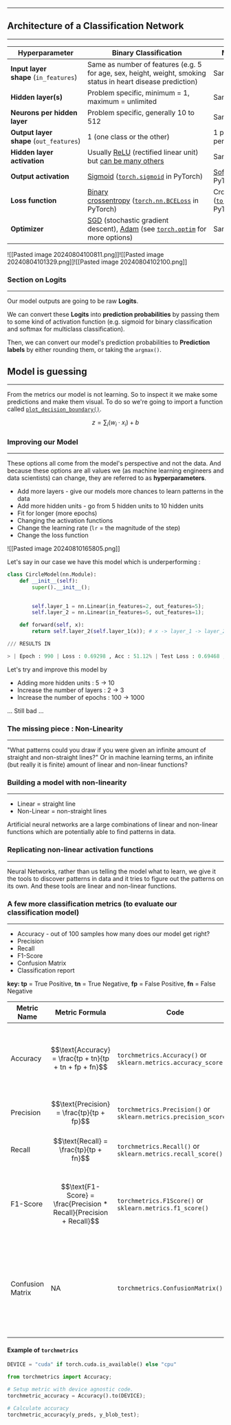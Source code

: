 
---

## Architecture of a Classification Network
---


| **Hyperparameter**                      | **Binary Classification**                                                                                                                                                                                                                                       | **Multiclass classification**                                                                                                                             |
| --------------------------------------- | --------------------------------------------------------------------------------------------------------------------------------------------------------------------------------------------------------------------------------------------------------------- | --------------------------------------------------------------------------------------------------------------------------------------------------------- |
| **Input layer shape** (`in_features`)   | Same as number of features (e.g. 5 for age, sex, height, weight, smoking status in heart disease prediction)                                                                                                                                                    | Same as binary classification                                                                                                                             |
| **Hidden layer(s)**                     | Problem specific, minimum = 1, maximum = unlimited                                                                                                                                                                                                              | Same as binary classification                                                                                                                             |
| **Neurons per hidden layer**            | Problem specific, generally 10 to 512                                                                                                                                                                                                                           | Same as binary classification                                                                                                                             |
| **Output layer shape** (`out_features`) | 1 (one class or the other)                                                                                                                                                                                                                                      | 1 per class (e.g. 3 for food, person or dog photo)                                                                                                        |
| **Hidden layer activation**             | Usually [ReLU](https://pytorch.org/docs/stable/generated/torch.nn.ReLU.html#torch.nn.ReLU) (rectified linear unit) but [can be many others](https://en.wikipedia.org/wiki/Activation_function#Table_of_activation_functions)                                    | Same as binary classification                                                                                                                             |
| **Output activation**                   | [Sigmoid](https://en.wikipedia.org/wiki/Sigmoid_function) ([`torch.sigmoid`](https://pytorch.org/docs/stable/generated/torch.sigmoid.html) in PyTorch)                                                                                                          | [Softmax](https://en.wikipedia.org/wiki/Softmax_function) ([`torch.softmax`](https://pytorch.org/docs/stable/generated/torch.nn.Softmax.html) in PyTorch) |
| **Loss function**                       | [Binary crossentropy](https://en.wikipedia.org/wiki/Cross_entropy#Cross-entropy_loss_function_and_logistic_regression) ([`torch.nn.BCELoss`](https://pytorch.org/docs/stable/generated/torch.nn.BCELoss.html) in PyTorch)                                       | Cross entropy ([`torch.nn.CrossEntropyLoss`](https://pytorch.org/docs/stable/generated/torch.nn.CrossEntropyLoss.html) in PyTorch)                        |
| **Optimizer**                           | [SGD](https://pytorch.org/docs/stable/generated/torch.optim.SGD.html) (stochastic gradient descent), [Adam](https://pytorch.org/docs/stable/generated/torch.optim.Adam.html) (see [`torch.optim`](https://pytorch.org/docs/stable/optim.html) for more options) | Same as binary classification                                                                                                                             |



![[Pasted image 20240804100811.png]]![[Pasted image 20240804101329.png]]![[Pasted image 20240804102100.png]]

### Section on Logits
---
Our model outputs are going to be raw **Logits**.

We can convert these **Logits** into **prediction probabilities** by passing them to some kind of activation function (e.g. sigmoid for binary classification and softmax for multiclass classification).

Then, we can convert our model's prediction probabilities to **Prediction labels** by either rounding them, or taking the `argmax()`.

## Model is guessing
---
From the metrics our model is not learning. So to inspect it we make some predictions and make them visual. To do so we're going to import a function called [`plot_decision_boundary()`](https://github.com/mrdbourke/pytorch-deep-learning/blob/main/helper_functions.py).

$$z = \sum_{i}(w_i \cdot x_i) + b$$


### Improving our Model 
---
These options all come from the model's perspective and not the data. And because these options are all values we (as machine learning engineers and data scientists) can change, they are referred to as **hyperparameters**.

- Add more layers - give our models more chances to learn patterns in the data
- Add more hidden units - go from 5 hidden units to 10 hidden units
- Fit for longer (more epochs)
- Changing the activation functions
- Change the learning rate (`lr` = the magnitude of the step)
- Change the loss function

![[Pasted image 20240810165805.png]]

Let's say in our case we have this model which is underperforming :

```python
class CircleModel(nn.Module):
    def __init__(self):
        super().__init__();

        
        self.layer_1 = nn.Linear(in_features=2, out_features=5); 
        self.layer_2 = nn.Linear(in_features=5, out_features=1); 

    def forward(self, x):
        return self.layer_2(self.layer_1(x)); # x -> layer_1 -> layer_2 -> output

/// RESULTS IN

> | Epoch : 990 | Loss : 0.69298 , Acc : 51.12% | Test Loss : 0.69468 , Test Acc : 45.50% |
```

Let's try and improve this model by 
- Adding more hidden units : 5 -> 10
- Increase the number of layers : 2 -> 3
- Increase the number of epochs : 100 -> 1000

... Still bad ...


### The missing piece : Non-Linearity
---

"What patterns could you draw if you were given an infinite amount of straight and non-straight lines?"
Or in machine learning terms, an infinite (but really it is finite) amount of linear and non-linear functions?

### Building a model with non-linearity
---
- Linear = straight line
- Non-Linear = non-straight lines

Artificial neural networks are a large combinations of linear and non-linear functions which are potentially able to find patterns in data.

### Replicating non-linear activation functions
---

Neural Networks, rather than us telling the model what to learn, we give it the tools to discover patterns in data and it tries to figure out the patterns on its own.
And these tools are linear and non-linear functions.

### A few more classification metrics (to evaluate our classification model)
---


- Accuracy - out of 100 samples how many does our model get right?
- Precision 
- Recall 
- F1-Score 
- Confusion Matrix
- Classification report

**key: tp** = True Positive, **tn** = True Negative, **fp** = False Positive, **fn** = False Negative

| Metric Name      | Metric Formula                                                      | Code                                                              | When to use                                                                                                                   |
| ---------------- | ------------------------------------------------------------------- | ----------------------------------------------------------------- | ----------------------------------------------------------------------------------------------------------------------------- |
| Accuracy         | $$\text{Accuracy} = \frac{tp + tn}{tp + tn + fp + fn}$$             | `torchmetrics.Accuracy()` or `sklearn.metrics.accuracy_score()`   | Default metric for **classification problems**. Not the best for imbalanced classes.                                          |
| Precision        | $$\text{Precision} = \frac{tp}{tp + fp}$$                           | `torchmetrics.Precision()` or `sklearn.metrics.precision_score()` | Higher precision leads to less false positive                                                                                 |
| Recall           | $$\text{Recall} = \frac{tp}{tp + fn}$$                              | `torchmetrics.Recall()` or `sklearn.metrics.recall_score()`       | Higher recall leads to less false negatives                                                                                   |
| F1-Score         | $$\text{F1-Score} = \frac{Precision * Recall}{Precision + Recall}$$ | `torchmetrics.F1Score()` or `sklearn.metrics.f1_score()`          | Combination of precision recall, usually a good overall metric for a classification model                                     |
| Confusion Matrix | NA                                                                  | `torchmetrics.ConfusionMatrix()`                                  | When comparing predictions to truth labels to see where model gets confused. Can be hard to use with large number of classes. |


#### Example of `torchmetrics` 

```python
DEVICE = "cuda" if torch.cuda.is_available() else "cpu"

from torchmetrics import Accuracy;

# Setup metric with device agnostic code.
torchmetric_accuracy = Accuracy().to(DEVICE);

# Calculate accuracy 
torchmetric_accuracy(y_preds, y_blob_test);
```